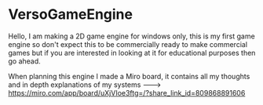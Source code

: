 # VersoGameEngine
Hello, I am making a 2D game engine for windows only, this is my first game engine so don't expect this to be commercially ready to make commercial games but if you are interested in looking at it for educational purposes then go ahead.

When planning this engine I made a Miro board, it contains all my thoughts and in depth explanations of my systems ---> https://miro.com/app/board/uXjVIoe3ftg=/?share_link_id=809868891606 
